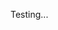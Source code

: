 <!-- # Xeocnet-studio.github.io
Exhibition page for studio.(Beta version) -->
<DOCTYPE html>
<html>
  <head>


  </head>
<body>
<p> Testing...
</p>
</body>
</html>
